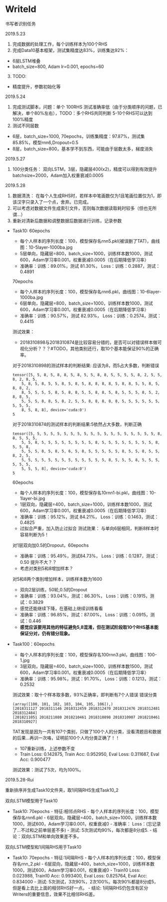 # WriteId
书写者识别任务

2019.5.23
1. 完成数据的处理工作，每个训练样本为100个RHS
2. 完成Data10基本框架，测试集精度达83%，训练集达92%：
  - 6层LSTM堆叠
  - batch_size=800, Adam lr=0.001, epochs=60
3. TODO:
  - 精度提升，参数初始化等
 
2019.5.24
1. 完成测试脚本，问题：单个 100RHS 测试准确率低（由于分类顺序的问题，已解决，单个80%左右），TODO：多个RHS共同判断 5-10个RHS可以达到100%精度
2. 测试不同层数
  - 6层，batch_size=1000, 70epochs，训练集精度：97.87%，测试集85.85%，模型rnn6,Dropout=0.5
  - 8层，batch_size=800，基本学不到东西，可能由于层数太多，梯度消失
  
2019.5.27
1. 100分类任务：
  双向LSTM，3层，隐藏层400(x2)，精度可以得到有效提升
  batchsize=2000，Adam加入权重衰减0.0005

2019.5.28
1. 数据清洗：
  在每个人生成RHS时，若样本中笔画数仅为1且笔画位置仅为1，即该汉字只录入了一个点，舍弃。已完成。
2. 可以考虑对数据文件生成索引文件，否则每次数据读取耗时较多（但也无所谓...）
3. 重新对清新后数据和调整数据后数据进行训练，记录参数
  - Task10: 60epochs
    - 每个人样本的序列长度：100，模型保存名rnn5.pkl(被误删了TAT)，曲线图：10-5layer-1000ba.jpg
    - 5层单向，隐藏层=800，batch_size=1000，训练样本数1000，测试600，Adam学习率0.001，权重衰减0.0005（在后期降低学习率）
    - 准确率：训练：89.01%，测试 81.30%， Loss：训练：0.2887，测试：0.4891
    
    70epochs
    - 每个人样本的序列长度：100，模型保存名rnn6.pkl，曲线图：10-6layer-1000ba.jpg
    - 6层单向，隐藏层=800，batch_size=1000，训练样本数1000，测试600，Adam学习率0.001，权重衰减0.0005（在后期降低学习率）
    - 准确率：训练：90.57%，测试 82.93%， Loss：训练：0.2574，测试：0.4415
    
    测试效果：
    - 2018310898与2018310874是比较容易分错的，是否可以对错误样本做可视化分析？？？#TODO，其他类别还行，取10个基本能保证90%的正确率。
    
    对于2018310898的测试样本的判断结果: 应该为8，而5占大多数，判断错误
    ```
    tensor([5, 5, 8, 5, 8, 8, 5, 8, 5, 5, 8, 8, 5, 5, 5, 5, 8, 2, 5, 5, 8, 2, 8, 5,
        5, 8, 5, 8, 5, 5, 8, 5, 8, 5, 8, 8, 8, 8, 5, 8, 8, 5, 5, 8, 5, 8, 8, 2,
        8, 5, 5, 5, 5, 8, 5, 8, 8, 5, 5, 8, 8, 5, 8, 5, 5, 5, 8, 5, 2, 8, 8, 5,
        5, 5, 5, 8, 8, 5, 8, 2, 5, 5, 8, 8, 8, 8, 8, 5, 5, 5, 5, 5, 5, 5, 5, 5,
        8, 5, 8, 8], device='cuda:0')
    5
    ```
    
    对于2018310874的测试样本的判断结果:5依然占大多数，判断正确
    ```
    tensor([5, 5, 5, 5, 5, 5, 5, 5, 5, 5, 5, 5, 5, 5, 5, 5, 5, 5, 5, 8, 8, 5, 5, 5,
        5, 5, 8, 5, 5, 5, 5, 5, 5, 5, 5, 8, 5, 5, 5, 5, 5, 5, 5, 5, 8, 5, 5, 8,
        5, 5, 5, 8, 5, 8, 5, 6, 5, 8, 5, 5, 5, 5, 5, 8, 5, 5, 8, 5, 5, 8, 2, 5,
        5, 5, 5, 5, 5, 5, 5, 5, 5, 5, 5, 5, 5, 8, 5, 5, 5, 8, 5, 5, 5, 5, 5, 5,
        5, 5, 5, 8], device='cuda:0')
    5
    ```
    60epochs
    - 每个人样本的序列长度：100，模型保存名10rnn1-bi.pkl，曲线图：10-1layer-bi.jpg
    - 1层双向，隐藏层=400，batch_size=1000，训练样本数1000，测试600，Adam学习率0.001，权重衰减0.0005（在后期降低学习率）
    - 准确率：训练：95.12%，测试 84.21%， Loss：训练：0.1463，测试：0.4825
    - 过拟合严重，加入防止过拟合
    测试效果：
    与单向6层相同，判断8样本时容易判断为5！
    
    对1层双向加0.5的Dropout，60epochs
    - 准确率：训练：95.49%，测试84.73%， Loss：训练：0.1287，测试：0.50
    提升不大？？
    - 考虑对类别5和8增加样本？
    
    对5和8两个类别增加样本，训练样本数为1600
     - 双向2层训练，50轮,0.5的Dropout
     - 准确率：训练：93.04%，测试：86.30%， Loss：训练：0.1915，测试：0.3829
     - 感觉还能继续下降，在基础上继续训练看看
     - 准确率：训练：96.85%，测试：87.00%， Loss：训练：0.0915，测试：0.446
     - **感觉应该要用其他的特征避免5,8混淆，但在测试阶段取10个RHS基本能保证分对，仍有错分现象。**
    
  - Task100：60epochs
    - 每个人样本的序列长度：100，模型保存名100rnn3.pkl，曲线图：100-1.jpg
    - 3层双向，隐藏层=400，batch_size=1000，训练样本数1500，测试600，Adam学习率0.001，权重衰减0.0005（在后期降低学习率）
    - 准确率：训练：95.98%，测试：91.70%， Loss：训练：0.1213，测试：0.2532
    
    测试效果：取十个样本取多数，93%正确率，即判断有7个人错误
    错误分类
     ```
    (array([100, 101, 102, 103, 104, 105, 106]),)
    [2018311127 2018311146 2018312459 2018312470 2018312476 2018312481 2018312484]
    [2018211051 2018211080 2018210461 2018310898 2018310907 2018210461 2018310927]
    ```
    TAT发现是因为一共有107个类别，只做了100个人的分类，没看清题目和数据的后果...再训一次咯，证明前100个人均分类正确了！！
    - 107重新训练，上述参数不变
    - Train Loss: 0.142875, Train Acc: 0.952950, Eval Loss: 0.311687, Eval Acc: 0.900477
    
    测试效果：测试了5次，均为100%。
    
 2019.5.28-Rui
 
   重新排序并生成Task10文件夹，取1间隔RHS生成Task10_2
   
   双向LSTM模型用于Task10
   - Task10: 70epochs
    - 特征:相邻点RHS
    - 每个人样本的序列长度：100，模型保存名rnn6.pkl
    - 6层双向，隐藏层=400，batch_size=1000，训练样本数1000，测试600，Adam学习率0.001，权重衰减0
    - 准确率： Loss：(忘记录了...不过和之前单层差不多)
    - 测试: 5次测试均90%，每次都是8分成5.
    - 结论：双向LSTM和单向效果差不多。
    
   双向LSTM模型和1间隔RHS用于Task10
   - Task10: 70epochs
    - 特征:1间隔RHS
    - 每个人样本的序列长度：100，模型保存名rnn_2.pkl
    - 6层双向，隐藏层=400，batch_size=1000，训练样本数1000，测试600，Adam学习率0.001，权重衰减0
    - Train10 Loss: 0.023988, Train10 Acc: 0.993400, Eval Loss: 0.825764, Eval Acc: 0.834000
    - 测试: 5次测试，3次90%，2次100%。每次90%都是8分成5，但是看上去比上面的相邻RHS好一点。
    - 结论: 1间隔RHS仍包含有区分Writers的重要信息，效果不比相邻RHS差。
   
   
    

 
